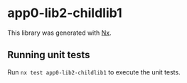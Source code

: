 # app0-lib2-childlib1

This library was generated with [Nx](https://nx.dev).

## Running unit tests

Run `nx test app0-lib2-childlib1` to execute the unit tests.

